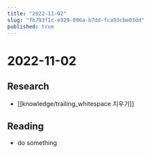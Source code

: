 ```yaml
---
title: "2022-11-02"
slug: "fb793f1c-e929-096a-b7dd-fca93cbe03dd"
published: true
---
```


# 2022-11-02

## Research

- [[knowledge/trailing_whitespace 지우기]]

## Reading

- do something